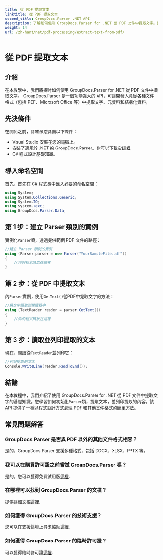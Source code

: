 ```yaml
---
title: 從 PDF 提取文本
linktitle: 從 PDF 提取文本
second_title: GroupDocs.Parser .NET API
description: 了解如何使用 GroupDocs.Parser for .NET 從 PDF 文件中提取文字。面向開發人員的分步教程。
weight: 14
url: /zh-hant/net/pdf-processing/extract-text-from-pdf/
---
```


# 從 PDF 提取文本

## 介紹
在本教學中，我們將探討如何使用 GroupDocs.Parser for .NET 從 PDF 文件中擷取文字。 GroupDocs.Parser 是一個功能強大的 API，可讓開發人員從各種文件格式（包括 PDF、Microsoft Office 等）中提取文字、元資料和結構化資料。
## 先決條件
在開始之前，請確保您具備以下條件：
- Visual Studio 安裝在您的電腦上。
- 安裝了適用於 .NET 的 GroupDocs.Parser。你可以下載它[這裡](https://releases.groupdocs.com/parser/net/).
- C# 程式設計基礎知識。

## 導入命名空間
首先，首先在 C# 程式碼中匯入必要的命名空間：
```csharp
using System;
using System.Collections.Generic;
using System.IO;
using System.Text;
using GroupDocs.Parser.Data;
```
## 第 1 步：建立 Parser 類別的實例
實例化`Parser`類，透過提供範例 PDF 文件的路徑：
```csharp
//建立 Parser 類別的實例
using (Parser parser = new Parser("YourSampleFile.pdf"))
{
    //你的程式碼放在這裡
}
```
## 第 2 步：從 PDF 中提取文本
內`Parser`實例，使用`GetText()`從PDF中提取文字的方法：
```csharp
//將文字擷取到閱讀器中
using (TextReader reader = parser.GetText())
{
    //你的程式碼放在這裡
}
```
## 第 3 步：讀取並列印提取的文本
現在，閱讀從`TextReader`並列印它：
```csharp
//列印提取的文本
Console.WriteLine(reader.ReadToEnd());
```

## 結論
在本教程中，我們介紹了使用 GroupDocs.Parser for .NET 從 PDF 文件中提取文字的基礎知識。您學習如何初始化`Parser`類，提取文本，並列印提取的內容。該 API 提供了一種以程式設計方式處理 PDF 和其他文件格式的簡單方法。

## 常見問題解答
### GroupDocs.Parser 是否與 PDF 以外的其他文件格式相容？
是的，GroupDocs.Parser 支援多種格式，包括 DOCX、XLSX、PPTX 等。
### 我可以在購買許可證之前嘗試 GroupDocs.Parser 嗎？
是的，您可以獲得免費試用版[這裡](https://releases.groupdocs.com/).
### 在哪裡可以找到 GroupDocs.Parser 的文檔？
提供詳細文檔[這裡](https://tutorials.groupdocs.com/parser/net/).
### 如何獲得 GroupDocs.Parser 的技術支援？
您可以在支援論壇上尋求協助[這裡](https://forum.groupdocs.com/c/parser/17).
### 如何獲得 GroupDocs.Parser 的臨時許可證？
可以獲得臨時許可證[這裡](https://purchase.groupdocs.com/temporary-license/).